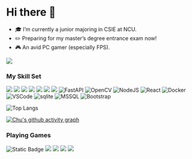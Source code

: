 # Hi there 👋



- 🎓 I’m currently a junior majoring in CSIE at NCU.  
- ✏️ Preparing for my master’s degree entrance exam now!
- 🎮 An avid PC gamer (especially FPS).

![](https://github-readme-stats.vercel.app/api?username=cjh5958&show_icons=true&theme=transparent)

### My Skill Set

![](https://img.shields.io/badge/C-00599C?style=for-the-badge&logo=c&logoColor=white)
![](https://img.shields.io/badge/C%2B%2B-00599C?style=for-the-badge&logo=c%2B%2B&logoColor=white)
![](https://img.shields.io/badge/Python-3776AB?style=for-the-badge&logo=python&logoColor=white)
![](https://img.shields.io/badge/Java-ED8B00?style=for-the-badge&logo=openjdk&logoColor=white)
![](https://img.shields.io/badge/R-276DC3?style=for-the-badge&logo=r&logoColor=white)
![](https://img.shields.io/badge/Shell_Script-121011?style=for-the-badge&logo=gnu-bash&logoColor=white)
![](https://img.shields.io/badge/Markdown-000000?style=for-the-badge&logo=markdown&logoColor=white)
![FastAPI](https://img.shields.io/badge/FastAPI-005571?style=for-the-badge&logo=fastapi)
![OpenCV](https://img.shields.io/badge/opencv-%23white.svg?style=for-the-badge&logo=opencv&logoColor=white)
![NodeJS](https://img.shields.io/badge/node.js-6DA55F?style=for-the-badge&logo=node.js&logoColor=white)
![React](https://img.shields.io/badge/react-%2320232a.svg?style=for-the-badge&logo=react&logoColor=%2361DAFB)
![Docker](https://img.shields.io/badge/Docker-2496ED?logo=docker&logoColor=white&style=for-the-badge)
![VSCode](https://img.shields.io/badge/VSCode-007ACC?logo=visual-studio-code&logoColor=white&style=for-the-badge)
![sqlite](https://img.shields.io/badge/sqlite-07405e.svg?logo=sqlite&logoColor=white&style=for-the-badge)
![MSSQL](https://img.shields.io/badge/Microsoft_SQL_Server-CC2927?logo=microsoft-sql-server&logoColor=white&style=for-the-badge)
![Bootstrap](https://img.shields.io/badge/bootstrap-%238511FA.svg?style=for-the-badge&logo=bootstrap&logoColor=white)

![Top Langs](https://github-readme-stats.vercel.app/api/top-langs/?username=cjh5958&layout=compact&theme=tokyonight)

[![Chu's github activity graph](https://github-readme-activity-graph.vercel.app/graph?username=cjh5958&theme=tokyo-night)](https://github.com/cjh5958/github-readme-activity-graph)

### Playing Games
![Static Badge](https://img.shields.io/badge/VALORANT-red?style=for-the-badge&logo=Valorant)
![](https://img.shields.io/badge/Counter_Strike-000000?style=for-the-badge&logo=counter-strike&logoColor=white)
![](https://img.shields.io/badge/Riot_Games-D32936?style=for-the-badge&logo=riot-games&logoColor=white)
![](https://img.shields.io/badge/Steam-000000?style=for-the-badge&logo=steam&logoColor=white)
![](https://img.shields.io/badge/Epic%20Games-313131?style=for-the-badge&logo=Epic%20Games&logoColor=white)

